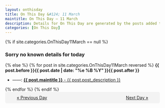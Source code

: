 ```yaml
---
layout: onthisday
title: On This Day &#124; 11 March
maintitle: On This Day — 11 March
description: Details for On This Day are generated by the posts added to the website so the content is subject to changes/updates over time.
categories: [On This Day]
---
```


{% if site.categories.OnThisDay11March == null %}
<h3>Sorry no known details for today</h3>
{% else %}
{% for post in site.categories.OnThisDay11March reversed %}
<strong>{{ post.before }}{{ post.date | date: "%e %B %Y" }}{{ post.after }}</strong>
<ul>
<li> ——: <a class="{{ post.class }}" href="{{ post.url }}"><strong>{{ post.maintitle }}</strong> - {{ post.post_description }}</a></li>
</ul>
{% endfor %}
{% endif %}

<div style="background-color: #f3f3f3; padding: 10px; border-radius: 5px; text-align: center; display: flex; justify-content: space-evenly;">
<a href="/onthisday/03/03-10">« Previous Day</a>
<span style="visibility:hidden;">[ Visit Leap Year February 29 ]</span>
<a href="/onthisday/03/03-12">Next Day »</a>
</div>
